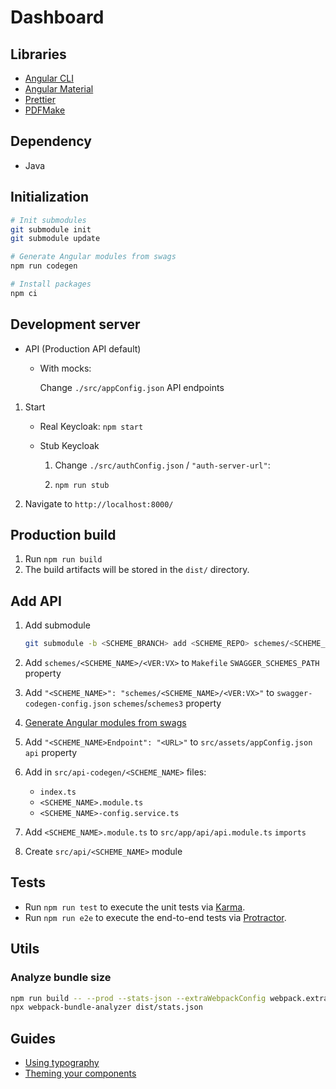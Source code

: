 # Dashboard

## Libraries

-   [Angular CLI](https://github.com/angular/angular-cli)
-   [Angular Material](https://material.angular.io/)
-   [Prettier](https://prettier.io/)
-   [PDFMake](https://pdfmake.github.io/docs/)

## Dependency

-   Java

## Initialization

```sh
# Init submodules
git submodule init
git submodule update

# Generate Angular modules from swags
npm run codegen

# Install packages
npm ci
```

## Development server

-   API (Production API default)

    -   With mocks:

        Change `./src/appConfig.json` API endpoints

1. Start

    - Real Keycloak: `npm start`

    - Stub Keycloak

        1. Change `./src/authConfig.json` / `"auth-server-url"`:

        1. `npm run stub`

1. Navigate to `http://localhost:8000/`

## Production build

1. Run `npm run build`
1. The build artifacts will be stored in the `dist/` directory.

## Add API

1.  Add submodule

    ```sh
    git submodule -b <SCHEME_BRANCH> add <SCHEME_REPO> schemes/<SCHEME_NAME>/<VER:VX>
    ```

1.  Add `schemes/<SCHEME_NAME>/<VER:VX>` to `Makefile` `SWAGGER_SCHEMES_PATH` property
1.  Add `"<SCHEME_NAME>": "schemes/<SCHEME_NAME>/<VER:VX>"` to `swagger-codegen-config.json` `schemes`/`schemes3` property
1.  [Generate Angular modules from swags](#Generate-Angular-modules-from-swags)
1.  Add `"<SCHEME_NAME>Endpoint": "<URL>"` to `src/assets/appConfig.json` `api` property
1.  Add in `src/api-codegen/<SCHEME_NAME>` files:
    -   `index.ts`
    -   `<SCHEME_NAME>.module.ts`
    -   `<SCHEME_NAME>-config.service.ts`
1.  Add `<SCHEME_NAME>.module.ts` to `src/app/api/api.module.ts` `imports`
1.  Create `src/api/<SCHEME_NAME>` module

## Tests

-   Run `npm run test` to execute the unit tests via [Karma](https://karma-runner.github.io).
-   Run `npm run e2e` to execute the end-to-end tests via [Protractor](http://www.protractortest.org/).

## Utils

### Analyze bundle size

```sh
npm run build -- --prod --stats-json --extraWebpackConfig webpack.extra.js
npx webpack-bundle-analyzer dist/stats.json
```

## Guides

-   [Using typography](https://material.angular.io/guide/typography)
-   [Theming your components](https://material.angular.io/guide/theming-your-components)
